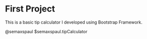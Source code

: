 # First Project

This is a basic tip calculator I developed using Bootstrap Framework.

@semaxspaul
$semaxspaul.tipCalculator
